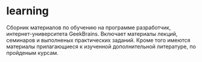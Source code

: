 # learning
Сборник материалов по обучению на программе разработчик, интернет-университета GeekBrains.
Включает материалы лекций, семинаров и выполненых практических заданий.
Кроме того имеются материалы прилагающиеся к изученной дополнительной литературе, по пройденым курсам.